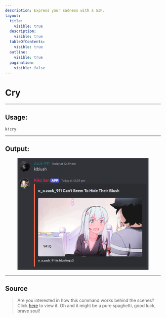 ```yaml
---
description: Express your sadness with a GIF.
layout:
  title:
    visible: true
  description:
    visible: true
  tableOfContents:
    visible: true
  outline:
    visible: true
  pagination:
    visible: false
---
```


# Cry

***

## Usage:

```
k!cry
```

***

## Output:

<div align="left"><figure><img src="../../.gitbook/assets/Screenshot 2024-12-28 124005.png" alt=""><figcaption></figcaption></figure></div>

***

## Source
> Are you interested in how this command works behind the scenes? Click [here](https://github.com/Kiko-Labs/Kiko-San/blob/stable/src/Prefix%20Commands/Roleplay/cry.js) to view it.
> Oh and it might be a pure spaghetti, good luck, brave soul!
